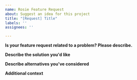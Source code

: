 ```yaml
---
name: Rosie Feature Request
about: Suggest an idea for this project
title: "[Request] Title"
labels: ''
assignees: ''

---
```


**Is your feature request related to a problem? Please describe.**


**Describe the solution you'd like**


**Describe alternatives you've considered**


**Additional context**
